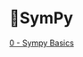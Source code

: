 # 📐SymPy

[0 - Sympy Basics](https://github.com/CSFelix/data-science-studies/blob/main/src/01%20-%20Sympy/0%20-%20Sympy%20Basics.ipynb)
